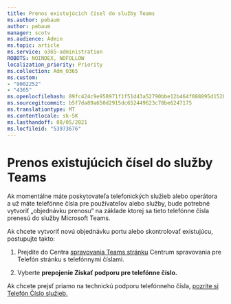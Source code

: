 ```yaml
---
title: Prenos existujúcich čísel do služby Teams
ms.author: pebaum
author: pebaum
manager: scotv
ms.audience: Admin
ms.topic: article
ms.service: o365-administration
ROBOTS: NOINDEX, NOFOLLOW
localization_priority: Priority
ms.collection: Adm_O365
ms.custom:
- "9002252"
- "4365"
ms.openlocfilehash: 89fc424c9e958971f1f51d43a52790bbe12b464f088895d152bfd00f41dd3561
ms.sourcegitcommit: b5f7da89a650d2915dc652449623c78be6247175
ms.translationtype: MT
ms.contentlocale: sk-SK
ms.lasthandoff: 08/05/2021
ms.locfileid: "53973676"
---
```

# <a name="port-existing-numbers-to-teams"></a>Prenos existujúcich čísel do služby Teams

Ak momentálne máte poskytovateľa telefonických služieb alebo operátora a už máte telefónne čísla pre používateľov alebo služby, bude potrebné vytvoriť „objednávku prenosu“ na základe ktorej sa tieto telefónne čísla prenesú do služby Microsoft Teams.  

Ak chcete vytvoriť novú objednávku portu alebo skontrolovať existujúcu, postupujte takto: 

1. Prejdite do Centra [spravovania Teams stránku](https://admin.teams.microsoft.com/phone-numbers) Centrum spravovania pre Telefón stránku s telefónnymi číslami. 

1. Vyberte **prepojenie Získať podporu pre telefónne číslo.** 

Ak chcete prejsť priamo na technickú podporu telefónneho čísla, [pozrite si Telefón Číslo služieb.](https://pstnsd.powerappsportals.com/)  